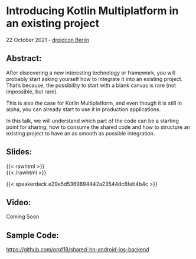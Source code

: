# Introducing Kotlin Multiplatform in an existing project


22 October 2021 - [droidcon Berlin](https://www.berlin.droidcon.com/schedule)

## Abstract:

After discovering a new interesting technology or framework, you will probably start asking yourself how to integrate it into an existing project. That’s because, the possibility to start with a blank canvas is rare (not impossible, but rare).

This is also the case for Kotlin Multiplatform, and even though it is still in alpha, you can already start to use it in production applications.

In this talk, we will understand which part of the code can be a starting point for sharing, how to consume the shared code and how to structure an existing project to have an as smooth as possible integration.

## Slides:
{{< rawhtml >}}
<br>
{{< /rawhtml >}}

{{< speakerdeck e29e5d5369894442a23544dc6feb4b4c >}}


## Video:

Coming Soon

## Sample Code:

https://github.com/prof18/shared-hn-android-ios-backend

